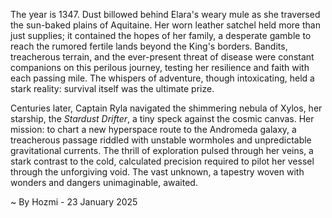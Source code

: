 
The year is 1347.  Dust billowed behind Elara's weary mule as she traversed the sun-baked plains of Aquitaine.  Her worn leather satchel held more than just supplies; it contained the hopes of her family, a desperate gamble to reach the rumored fertile lands beyond the King's borders. Bandits, treacherous terrain, and the ever-present threat of disease were constant companions on this perilous journey, testing her resilience and faith with each passing mile.  The whispers of adventure, though intoxicating, held a stark reality: survival itself was the ultimate prize.


Centuries later, Captain Ryla navigated the shimmering nebula of Xylos, her starship, the *Stardust Drifter*, a tiny speck against the cosmic canvas.  Her mission: to chart a new hyperspace route to the Andromeda galaxy, a treacherous passage riddled with unstable wormholes and unpredictable gravitational currents.  The thrill of exploration pulsed through her veins, a stark contrast to the cold, calculated precision required to pilot her vessel through the unforgiving void. The vast unknown, a tapestry woven with wonders and dangers unimaginable, awaited.

~ By Hozmi - 23 January 2025

